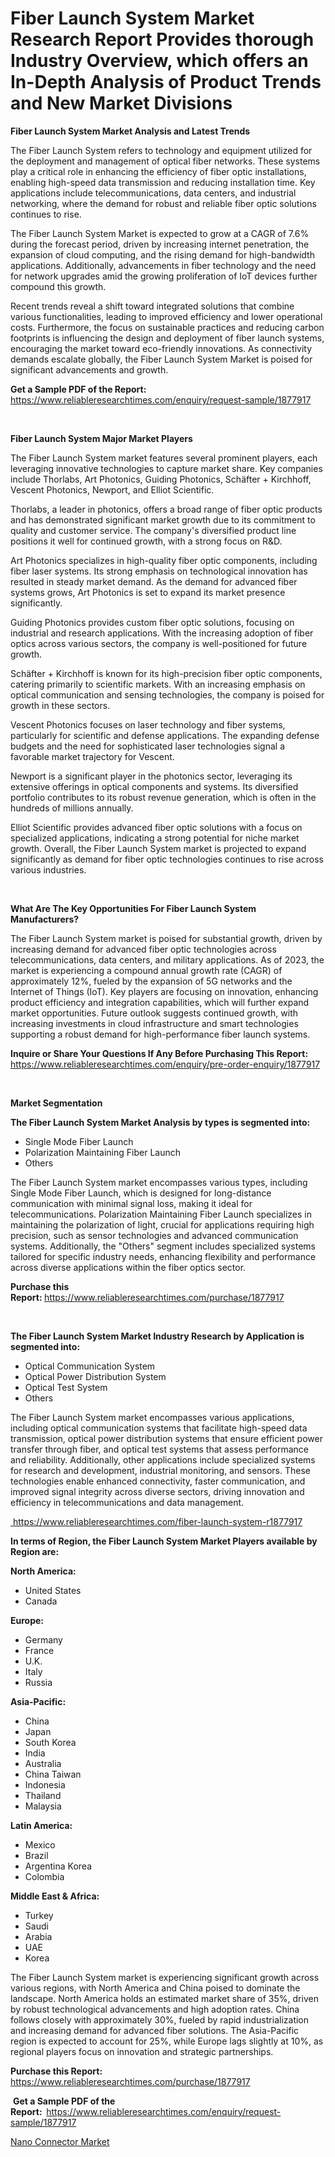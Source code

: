 <p><h1>Fiber Launch System Market Research Report Provides thorough Industry Overview, which offers an In-Depth Analysis of Product Trends and New Market Divisions</h1></p><p><strong>Fiber Launch System Market Analysis and Latest Trends</strong></p>
<p><p>The Fiber Launch System refers to technology and equipment utilized for the deployment and management of optical fiber networks. These systems play a critical role in enhancing the efficiency of fiber optic installations, enabling high-speed data transmission and reducing installation time. Key applications include telecommunications, data centers, and industrial networking, where the demand for robust and reliable fiber optic solutions continues to rise.</p><p>The Fiber Launch System Market is expected to grow at a CAGR of 7.6% during the forecast period, driven by increasing internet penetration, the expansion of cloud computing, and the rising demand for high-bandwidth applications. Additionally, advancements in fiber technology and the need for network upgrades amid the growing proliferation of IoT devices further compound this growth. </p><p>Recent trends reveal a shift toward integrated solutions that combine various functionalities, leading to improved efficiency and lower operational costs. Furthermore, the focus on sustainable practices and reducing carbon footprints is influencing the design and deployment of fiber launch systems, encouraging the market toward eco-friendly innovations. As connectivity demands escalate globally, the Fiber Launch System Market is poised for significant advancements and growth.</p></p>
<p><strong>Get a Sample PDF of the Report:&nbsp;</strong> <a href="https://www.reliableresearchtimes.com/enquiry/request-sample/1877917?utm_campaign=2033&utm_medium=2&utm_source=Github&utm_content=ia&utm_term=13022025&utm_id=fiber-launch-system">https://www.reliableresearchtimes.com/enquiry/request-sample/1877917</a></p>
<p>&nbsp;</p>
<p><strong>Fiber Launch System Major Market Players</strong></p>
<p><p>The Fiber Launch System market features several prominent players, each leveraging innovative technologies to capture market share. Key companies include Thorlabs, Art Photonics, Guiding Photonics, Schäfter + Kirchhoff, Vescent Photonics, Newport, and Elliot Scientific.</p><p>Thorlabs, a leader in photonics, offers a broad range of fiber optic products and has demonstrated significant market growth due to its commitment to quality and customer service. The company's diversified product line positions it well for continued growth, with a strong focus on R&D.</p><p>Art Photonics specializes in high-quality fiber optic components, including fiber laser systems. Its strong emphasis on technological innovation has resulted in steady market demand. As the demand for advanced fiber systems grows, Art Photonics is set to expand its market presence significantly.</p><p>Guiding Photonics provides custom fiber optic solutions, focusing on industrial and research applications. With the increasing adoption of fiber optics across various sectors, the company is well-positioned for future growth.</p><p>Schäfter + Kirchhoff is known for its high-precision fiber optic components, catering primarily to scientific markets. With an increasing emphasis on optical communication and sensing technologies, the company is poised for growth in these sectors.</p><p>Vescent Photonics focuses on laser technology and fiber systems, particularly for scientific and defense applications. The expanding defense budgets and the need for sophisticated laser technologies signal a favorable market trajectory for Vescent.</p><p>Newport is a significant player in the photonics sector, leveraging its extensive offerings in optical components and systems. Its diversified portfolio contributes to its robust revenue generation, which is often in the hundreds of millions annually.</p><p>Elliot Scientific provides advanced fiber optic solutions with a focus on specialized applications, indicating a strong potential for niche market growth. Overall, the Fiber Launch System market is projected to expand significantly as demand for fiber optic technologies continues to rise across various industries.</p></p>
<p>&nbsp;</p>
<p><strong>What Are The Key Opportunities For Fiber Launch System Manufacturers?</strong></p>
<p><p>The Fiber Launch System market is poised for substantial growth, driven by increasing demand for advanced fiber optic technologies across telecommunications, data centers, and military applications. As of 2023, the market is experiencing a compound annual growth rate (CAGR) of approximately 12%, fueled by the expansion of 5G networks and the Internet of Things (IoT). Key players are focusing on innovation, enhancing product efficiency and integration capabilities, which will further expand market opportunities. Future outlook suggests continued growth, with increasing investments in cloud infrastructure and smart technologies supporting a robust demand for high-performance fiber launch systems.</p></p>
<p><strong>Inquire or Share Your Questions If Any Before Purchasing This Report:</strong> <a href="https://www.reliableresearchtimes.com/enquiry/pre-order-enquiry/1877917?utm_campaign=2033&utm_medium=2&utm_source=Github&utm_content=ia&utm_term=13022025&utm_id=fiber-launch-system">https://www.reliableresearchtimes.com/enquiry/pre-order-enquiry/1877917</a></p>
<p>&nbsp;</p>
<p><strong>Market Segmentation</strong></p>
<p><strong>The Fiber Launch System Market Analysis by types is segmented into:</strong></p>
<p><ul><li>Single Mode Fiber Launch</li><li>Polarization Maintaining Fiber Launch</li><li>Others</li></ul></p>
<p><p>The Fiber Launch System market encompasses various types, including Single Mode Fiber Launch, which is designed for long-distance communication with minimal signal loss, making it ideal for telecommunications. Polarization Maintaining Fiber Launch specializes in maintaining the polarization of light, crucial for applications requiring high precision, such as sensor technologies and advanced communication systems. Additionally, the "Others" segment includes specialized systems tailored for specific industry needs, enhancing flexibility and performance across diverse applications within the fiber optics sector.</p></p>
<p><strong>Purchase this Report:&nbsp;</strong><a href="https://www.reliableresearchtimes.com/purchase/1877917?utm_campaign=2033&utm_medium=2&utm_source=Github&utm_content=ia&utm_term=13022025&utm_id=fiber-launch-system">https://www.reliableresearchtimes.com/purchase/1877917</a></p>
<p>&nbsp;</p>
<p><strong>The Fiber Launch System Market Industry Research by Application is segmented into:</strong></p>
<p><ul><li>Optical Communication System</li><li>Optical Power Distribution System</li><li>Optical Test System</li><li>Others</li></ul></p>
<p><p>The Fiber Launch System market encompasses various applications, including optical communication systems that facilitate high-speed data transmission, optical power distribution systems that ensure efficient power transfer through fiber, and optical test systems that assess performance and reliability. Additionally, other applications include specialized systems for research and development, industrial monitoring, and sensors. These technologies enable enhanced connectivity, faster communication, and improved signal integrity across diverse sectors, driving innovation and efficiency in telecommunications and data management.</p></p>
<p><a href="https://www.reliableresearchtimes.com/fiber-launch-system-r1877917?utm_campaign=2033&utm_medium=2&utm_source=Github&utm_content=ia&utm_term=13022025&utm_id=fiber-launch-system">&nbsp;https://www.reliableresearchtimes.com/fiber-launch-system-r1877917</a></p>
<p><strong>In terms of Region, the Fiber Launch System Market Players available by Region are:</strong></p>
<p>
    <p> <strong> North America: </strong>
        <ul>
            <li>United States</li>
            <li>Canada</li>
        </ul>
        </p> 
    <p> <strong> Europe: </strong>
        <ul>
            <li>Germany</li>
            <li>France</li>
            <li>U.K.</li>
            <li>Italy</li>
            <li>Russia</li>
        </ul>
        </p> 
    <p> <strong> Asia-Pacific: </strong>
        <ul>
            <li>China</li>
            <li>Japan</li>
            <li>South Korea</li>
            <li>India</li>
            <li>Australia</li>
            <li>China Taiwan</li>
            <li>Indonesia</li>
            <li>Thailand</li>
            <li>Malaysia</li>
        </ul>
        </p> 
    <p> <strong> Latin America: </strong>
        <ul>
            <li>Mexico</li>
            <li>Brazil</li>
            <li>Argentina Korea</li>
            <li>Colombia</li>
        </ul>
        </p> 
    <p> <strong> Middle East & Africa: </strong>
        <ul>
            <li>Turkey</li>
            <li>Saudi</li>
            <li>Arabia</li>
            <li>UAE</li>
            <li>Korea</li>
        </ul>
    </p>
    </p>
<p><p>The Fiber Launch System market is experiencing significant growth across various regions, with North America and China poised to dominate the landscape. North America holds an estimated market share of 35%, driven by robust technological advancements and high adoption rates. China follows closely with approximately 30%, fueled by rapid industrialization and increasing demand for advanced fiber solutions. The Asia-Pacific region is expected to account for 25%, while Europe lags slightly at 10%, as regional players focus on innovation and strategic partnerships.</p></p>
<p><strong>Purchase this Report: </strong><a href="https://www.reliableresearchtimes.com/purchase/1877917?utm_campaign=2033&utm_medium=2&utm_source=Github&utm_content=ia&utm_term=13022025&utm_id=fiber-launch-system">https://www.reliableresearchtimes.com/purchase/1877917</a></p>
<p>&nbsp;<strong>Get a Sample PDF of the Report:&nbsp;&nbsp;</strong><a href="https://www.reliableresearchtimes.com/enquiry/request-sample/1877917?utm_campaign=2033&utm_medium=2&utm_source=Github&utm_content=ia&utm_term=13022025&utm_id=fiber-launch-system">https://www.reliableresearchtimes.com/enquiry/request-sample/1877917</a></p>
<p><strong></strong></p>
<p><p><a href="https://github.com/ygfu6u/Market-Research-Report-List-1/blob/main/nano-connector-market.md?utm_campaign=2033&utm_medium=2&utm_source=Github&utm_content=ia&utm_term=13022025&utm_id=fiber-launch-system">Nano Connector Market</a></p></p>